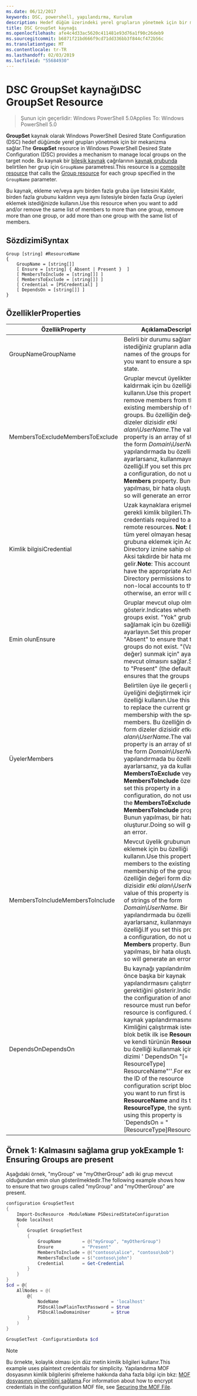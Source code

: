 ```yaml
---
ms.date: 06/12/2017
keywords: DSC, powershell, yapılandırma, Kurulum
description: Hedef düğüm üzerindeki yerel grupların yönetmek için bir mekanizma sağlar.
title: DSC GroupSet kaynağı
ms.openlocfilehash: afe4c4d33ac5620c411481e93d76a1f90c26deb9
ms.sourcegitcommit: b6871f21bd666f9cd71dd336bb3f844cf472b56c
ms.translationtype: MT
ms.contentlocale: tr-TR
ms.lasthandoff: 02/03/2019
ms.locfileid: "55684930"
---
```

# <a name="dsc-groupset-resource"></a><span data-ttu-id="19a47-104">DSC GroupSet kaynağı</span><span class="sxs-lookup"><span data-stu-id="19a47-104">DSC GroupSet Resource</span></span>

> <span data-ttu-id="19a47-105">Şunun için geçerlidir: Windows PowerShell 5.0</span><span class="sxs-lookup"><span data-stu-id="19a47-105">Applies To: Windows PowerShell 5.0</span></span>

<span data-ttu-id="19a47-106">**GroupSet** kaynak olarak Windows PowerShell Desired State Configuration (DSC) hedef düğümde yerel grupları yönetmek için bir mekanizma sağlar.</span><span class="sxs-lookup"><span data-stu-id="19a47-106">The **GroupSet** resource in Windows PowerShell Desired State Configuration (DSC) provides a mechanism to manage local groups on the target node.</span></span> <span data-ttu-id="19a47-107">Bu kaynak bir [bileşik kaynak](../../../resources/authoringResourceComposite.md) çağrılarının [kaynak grubunda](groupResource.md) belirtilen her grup için `GroupName` parametresi.</span><span class="sxs-lookup"><span data-stu-id="19a47-107">This resource is a [composite resource](../../../resources/authoringResourceComposite.md) that calls the [Group resource](groupResource.md) for each group specified in the `GroupName` parameter.</span></span>

<span data-ttu-id="19a47-108">Bu kaynak, ekleme ve/veya aynı birden fazla gruba üye listesini Kaldır, birden fazla grubunu kaldırın veya aynı listesiyle birden fazla Grup üyeleri eklemek istediğinizde kullanın.</span><span class="sxs-lookup"><span data-stu-id="19a47-108">Use this resource when you want to add and/or remove the same list of members to more than one group, remove more than one group, or add more than one group with the same list of members.</span></span>

## <a name="syntax"></a><span data-ttu-id="19a47-109">Sözdizimi</span><span class="sxs-lookup"><span data-stu-id="19a47-109">Syntax</span></span>

```
Group [string] #ResourceName
{
    GroupName = [string[]]
    [ Ensure = [string] { Absent | Present }  ]
    [ MembersToInclude = [string[]] ]
    [ MembersToExclude = [string[]] ]
    [ Credential = [PSCredential] ]
    [ DependsOn = [string[]] ]
}
```

## <a name="properties"></a><span data-ttu-id="19a47-110">Özellikler</span><span class="sxs-lookup"><span data-stu-id="19a47-110">Properties</span></span>

|  <span data-ttu-id="19a47-111">Özellik</span><span class="sxs-lookup"><span data-stu-id="19a47-111">Property</span></span>  |  <span data-ttu-id="19a47-112">Açıklama</span><span class="sxs-lookup"><span data-stu-id="19a47-112">Description</span></span>   |
|---|---|
| <span data-ttu-id="19a47-113">GroupName</span><span class="sxs-lookup"><span data-stu-id="19a47-113">GroupName</span></span>| <span data-ttu-id="19a47-114">Belirli bir durumu sağlamak istediğiniz grupların adları.</span><span class="sxs-lookup"><span data-stu-id="19a47-114">The names of the groups for which you want to ensure a specific state.</span></span>|
| <span data-ttu-id="19a47-115">MembersToExclude</span><span class="sxs-lookup"><span data-stu-id="19a47-115">MembersToExclude</span></span>| <span data-ttu-id="19a47-116">Gruplar mevcut üyelikten üyeleri kaldırmak için bu özelliği kullanın.</span><span class="sxs-lookup"><span data-stu-id="19a47-116">Use this property to remove members from the existing membership of the groups.</span></span> <span data-ttu-id="19a47-117">Bu özelliğin değeri form dizeler dizisidir *etki alanı*\\*UserName*.</span><span class="sxs-lookup"><span data-stu-id="19a47-117">The value of this property is an array of strings of the form *Domain*\\*UserName*.</span></span> <span data-ttu-id="19a47-118">Bir yapılandırmada bu özelliği ayarlarsanız, kullanmayın **üyeleri** özelliği.</span><span class="sxs-lookup"><span data-stu-id="19a47-118">If you set this property in a configuration, do not use the **Members** property.</span></span> <span data-ttu-id="19a47-119">Bunun yapılması, bir hata oluşturur.</span><span class="sxs-lookup"><span data-stu-id="19a47-119">Doing so will generate an error.</span></span>|
| <span data-ttu-id="19a47-120">Kimlik bilgisi</span><span class="sxs-lookup"><span data-stu-id="19a47-120">Credential</span></span>| <span data-ttu-id="19a47-121">Uzak kaynaklara erişmek için gerekli kimlik bilgileri.</span><span class="sxs-lookup"><span data-stu-id="19a47-121">The credentials required to access remote resources.</span></span> <span data-ttu-id="19a47-122">**Not**: Bu hesap, tüm yerel olmayan hesapları grubuna eklemek için Active Directory iznine sahip olmalıdır; Aksi takdirde bir hata meydana gelir.</span><span class="sxs-lookup"><span data-stu-id="19a47-122">**Note**: This account must have the appropriate Active Directory permissions to add all non-local accounts to the group; otherwise, an error will occur.</span></span>
| <span data-ttu-id="19a47-123">Emin olun</span><span class="sxs-lookup"><span data-stu-id="19a47-123">Ensure</span></span>| <span data-ttu-id="19a47-124">Gruplar mevcut olup olmadığını gösterir.</span><span class="sxs-lookup"><span data-stu-id="19a47-124">Indicates whether the groups exist.</span></span> <span data-ttu-id="19a47-125">"Yok" grubu mevcut sağlamak için bu özelliği ayarlayın.</span><span class="sxs-lookup"><span data-stu-id="19a47-125">Set this property to "Absent" to ensure that the groups do not exist.</span></span> <span data-ttu-id="19a47-126">"(Varsayılan değer) sunmak için" ayar grupları mevcut olmasını sağlar.</span><span class="sxs-lookup"><span data-stu-id="19a47-126">Setting it to "Present" (the default value) ensures that the groups exist.</span></span>|
| <span data-ttu-id="19a47-127">Üyeler</span><span class="sxs-lookup"><span data-stu-id="19a47-127">Members</span></span>| <span data-ttu-id="19a47-128">Belirtilen üye ile geçerli grup üyeliğini değiştirmek için bu özelliği kullanın.</span><span class="sxs-lookup"><span data-stu-id="19a47-128">Use this property to replace the current group membership with the specified members.</span></span> <span data-ttu-id="19a47-129">Bu özelliğin değeri form dizeler dizisidir *etki alanı*\\*UserName*.</span><span class="sxs-lookup"><span data-stu-id="19a47-129">The value of this property is an array of strings of the form *Domain*\\*UserName*.</span></span> <span data-ttu-id="19a47-130">Bir yapılandırmada bu özelliği ayarlarsanız, ya da kullanmayın **MembersToExclude** veya **MembersToInclude** özelliği.</span><span class="sxs-lookup"><span data-stu-id="19a47-130">If you set this property in a configuration, do not use either the **MembersToExclude** or **MembersToInclude** property.</span></span> <span data-ttu-id="19a47-131">Bunun yapılması, bir hata oluşturur.</span><span class="sxs-lookup"><span data-stu-id="19a47-131">Doing so will generate an error.</span></span>|
| <span data-ttu-id="19a47-132">MembersToInclude</span><span class="sxs-lookup"><span data-stu-id="19a47-132">MembersToInclude</span></span>| <span data-ttu-id="19a47-133">Mevcut üyelik grubunun üyeleri eklemek için bu özelliği kullanın.</span><span class="sxs-lookup"><span data-stu-id="19a47-133">Use this property to add members to the existing membership of the group.</span></span> <span data-ttu-id="19a47-134">Bu özelliğin değeri form dizeler dizisidir *etki alanı*\\*UserName*.</span><span class="sxs-lookup"><span data-stu-id="19a47-134">The value of this property is an array of strings of the form *Domain*\\*UserName*.</span></span> <span data-ttu-id="19a47-135">Bir yapılandırmada bu özelliği ayarlarsanız, kullanmayın **üyeleri** özelliği.</span><span class="sxs-lookup"><span data-stu-id="19a47-135">If you set this property in a configuration, do not use the **Members** property.</span></span> <span data-ttu-id="19a47-136">Bunun yapılması, bir hata oluşturur.</span><span class="sxs-lookup"><span data-stu-id="19a47-136">Doing so will generate an error.</span></span>|
| <span data-ttu-id="19a47-137">DependsOn</span><span class="sxs-lookup"><span data-stu-id="19a47-137">DependsOn</span></span> | <span data-ttu-id="19a47-138">Bu kaynağı yapılandırılmadan önce başka bir kaynak yapılandırmasını çalıştırmanız gerektiğini gösterir.</span><span class="sxs-lookup"><span data-stu-id="19a47-138">Indicates that the configuration of another resource must run before this resource is configured.</span></span> <span data-ttu-id="19a47-139">Örneğin, kaynak yapılandırmasının Kimliğini çalıştırmak istediğiniz bir blok betik ilk ise __ResourceName__ ve kendi türünün __ResourceType__, bu özelliği kullanmak için söz dizimi ' DependsOn "[= ResourceType] ResourceName"''.</span><span class="sxs-lookup"><span data-stu-id="19a47-139">For example, if the ID of the resource configuration script block that you want to run first is __ResourceName__ and its type is __ResourceType__, the syntax for using this property is \`DependsOn = "[ResourceType]ResourceName"\`\`.</span></span>|

## <a name="example-1-ensuring-groups-are-present"></a><span data-ttu-id="19a47-140">Örnek 1: Kalmasını sağlama grup yok</span><span class="sxs-lookup"><span data-stu-id="19a47-140">Example 1: Ensuring Groups are present</span></span>

<span data-ttu-id="19a47-141">Aşağıdaki örnek, "myGroup" ve "myOtherGroup" adlı iki grup mevcut olduğundan emin olun gösterilmektedir.</span><span class="sxs-lookup"><span data-stu-id="19a47-141">The following example shows how to ensure that two groups called "myGroup" and "myOtherGroup" are present.</span></span>

```powershell
configuration GroupSetTest
{
    Import-DscResource -ModuleName PSDesiredStateConfiguration
    Node localhost
    {
        GroupSet GroupSetTest
        {
            GroupName        = @("myGroup", "myOtherGroup")
            Ensure           = "Present"
            MembersToInclude = @("contoso\alice", "contoso\bob")
            MembersToExclude = $("contoso\john")
            Credential       = Get-Credential
        }
    }
}
$cd = @{
    AllNodes = @(
        @{
            NodeName                    = 'localhost'
            PSDscAllowPlainTextPassword = $true
            PSDscAllowDomainUser        = $true
        }
    )
}

GroupSetTest -ConfigurationData $cd
```

> [!NOTE]
> <span data-ttu-id="19a47-142">Bu örnekte, kolaylık olması için düz metin kimlik bilgileri kullanır.</span><span class="sxs-lookup"><span data-stu-id="19a47-142">This example uses plaintext credentials for simplicity.</span></span> <span data-ttu-id="19a47-143">Yapılandırma MOF dosyasının kimlik bilgilerini şifreleme hakkında daha fazla bilgi için bkz: [MOF dosyasının güvenliğini sağlama](../../../pull-server/secureMOF.md).</span><span class="sxs-lookup"><span data-stu-id="19a47-143">For information about how to encrypt credentials in the configuration MOF file, see [Securing the MOF File](../../../pull-server/secureMOF.md).</span></span>
